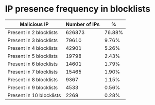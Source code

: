 # IP presence frequency in blocklists
| Malicious IP | Number of IPs | % |
|----|----|----|
| Present in 2 blocklists | 626873 | 76.88% |
| Present in 3 blocklists | 79610 | 9.76% |
| Present in 4 blocklists | 42901 | 5.26% |
| Present in 5 blocklists | 19798 | 2.43% |
| Present in 6 blocklists | 14601 | 1.79% |
| Present in 7 blocklists | 15465 | 1.90% |
| Present in 8 blocklists | 9367 | 1.15% |
| Present in 9 blocklists | 4533 | 0.56% |
| Present in 10 blocklists | 2269 | 0.28% |
